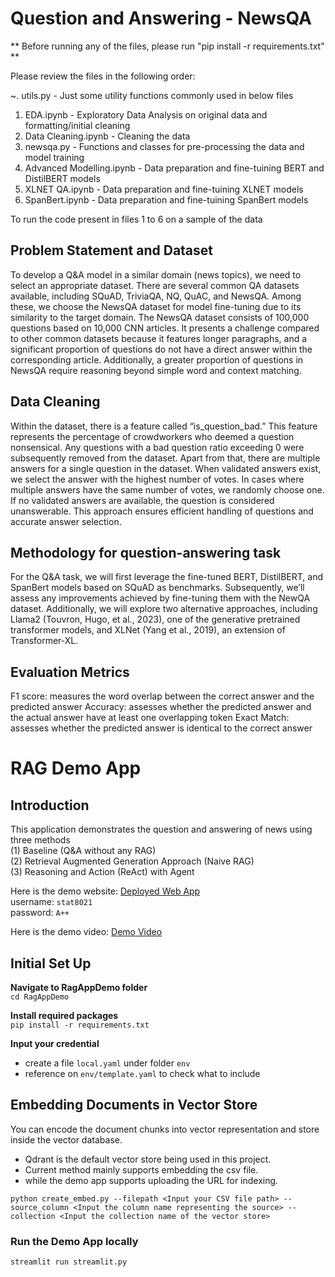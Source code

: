 # Question and Answering - NewsQA
** Before running any of the files, please run "pip install -r requirements.txt" **

Please review the files in the following order:

~. utils.py - Just some utility functions commonly used in below files

1. EDA.ipynb - Exploratory Data Analysis on original data and formatting/initial cleaning
2. Data Cleaning.ipynb - Cleaning the data
3. newsqa.py - Functions and classes for pre-processing the data and model training
4. Advanced Modelling.ipynb - Data preparation and fine-tuining BERT and DistilBERT models
5. XLNET QA.ipynb - Data preparation and fine-tuining XLNET models 
6. SpanBert.ipynb - Data preparation and fine-tuining SpanBert models

To run the code present in files 1 to 6 on a sample of the data

## Problem Statement and Dataset
To develop a Q&A model in a similar domain (news topics), we need to select an appropriate dataset. There are several common QA datasets available, including SQuAD, TriviaQA, NQ, QuAC, and NewsQA. Among these, we choose the NewsQA dataset for model fine-tuning due to its similarity to the target domain. The NewsQA dataset consists of 100,000 questions based on 10,000 CNN articles. It presents a challenge compared to other common datasets because it features longer paragraphs, and a significant proportion of questions do not have a direct answer within the corresponding article. Additionally, a greater proportion of questions in NewsQA require reasoning beyond simple word and context matching.

## Data Cleaning
Within the dataset, there is a feature called “is_question_bad.” This feature represents the percentage of crowdworkers who deemed a question nonsensical. Any questions with a bad question ratio exceeding 0 were subsequently removed from the dataset. Apart from that, there are multiple answers for a single question in the dataset. When validated answers exist, we select the answer with the highest number of votes. In cases where multiple answers have the same number of votes, we randomly choose one. If no validated answers are available, the question is considered unanswerable. This approach ensures efficient handling of questions and accurate answer selection.

## Methodology for question-answering task
For the Q&A task, we will first leverage the fine-tuned BERT, DistilBERT, and SpanBert models based on SQuAD as benchmarks. Subsequently, we’ll assess any improvements achieved by fine-tuning them with the NewQA dataset. Additionally, we will explore two alternative approaches, including Llama2 (Touvron, Hugo, et al., 2023), one of the generative pretrained transformer models, and XLNet (Yang et al., 2019), an extension of Transformer-XL.

## Evaluation Metrics
F1 score: measures the word overlap between the correct answer and the predicted answer Accuracy: assesses whether the predicted answer and the actual answer have at least one overlapping token Exact Match: assesses whether the predicted answer is identical to the correct answer

# RAG Demo App

## Introduction

This application demonstrates the question and answering of news using three methods <br>
(1) Baseline (Q&A without any RAG) <br>
(2) Retrieval Augmented Generation Approach (Naive RAG) <br>
(3) Reasoning and Action (ReAct) with Agent <br>

Here is the demo website:
[Deployed Web App](http://stat8021newsdemo.azurewebsites.net) <br>
username: `stat8021` <br>
password: `A++` <br>

Here is the demo video:
[Demo Video](https://vimeo.com/938652702?share=copy) <br>

## Initial Set Up
**Navigate to RagAppDemo folder** <br>
`cd RagAppDemo`

**Install required packages** <br>
`pip install -r requirements.txt`

**Input your credential**
- create a file `local.yaml` under folder `env`
- reference on `env/template.yaml` to check what to include <br>

## Embedding Documents in Vector Store
You can encode the document chunks into vector representation and store inside the vector database. <br>
- Qdrant is the default vector store being used in this project.
- Current method mainly supports embedding the csv file.
- while the demo app supports uploading the URL for indexing.
  
```
python create_embed.py --filepath <Input your CSV file path> --source_column <Input the column name representing the source> --collection <Input the collection name of the vector store>
```
### Run the Demo App locally
```
streamlit run streamlit.py
```
